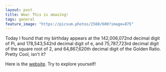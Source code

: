 ```yaml
---
layout: post
title: Wow! This is amazing!
tags: general
feature_image: "https://picsum.photos/2560/600?image=875"
---
```


Today I found that my birthday appears at the 142,006,072nd decimal digit of Pi, and 178,543,542rd decimal digit of e, and 75,787,723rd decimal digit of the square root of 2, and 64,867,620th decimal digit of the Golden Ratio. Pretty Cool, isn't it?



Here is the [website](http://www.subidiom.com/pi/pi.asp). Try to explore yourself!
